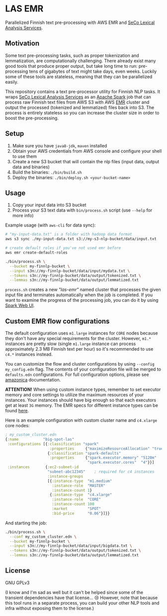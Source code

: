 # LAS EMR

Parallelized Finnish text pre-processing with AWS EMR and 
[SeCo Lexical Analysis Services](https://github.com/jiemakel/seco-lexicalanalysis).

## Motivation

Some text pre-processing tasks, such as proper tokenization and lemmatization, are
computationally challenging. There already exist many good tools that produce proper 
output, but take long time to run: pre-processing tens of gigabytes of text might 
take days, even weeks. Luckily some of these tools are stateless, meaning that they
can be parallelized easily.

This repository contains a text pre-processor utility for Finnish NLP tasks. 
It wraps [SeCo Lexical Analysis Services](https://github.com/jiemakel/seco-lexicalanalysis) 
as an [Apache Spark](http://spark.apache.org) job that can process raw Finnish
text files from AWS S3 with AWS [EMR](https://aws.amazon.com/emr/) cluster and output
the processed (tokenized and lemmatized) files back into S3. The process is entirely 
stateless so you can increase the cluster size in order to boost the pre-processing.


## Setup

1. Make sure you have `java8-jdk`, `maven` installed
1. Obtain your AWS credentials from AWS console and configure your shell to use them
1. Create a new S3 bucket that will contain the nlp files (input data, output data 
and binaries)
1. Build the binaries: `./bin/build.sh`
1. Deploy the binaries: `./bin/deploy.sh <your-bucket-name>`


## Usage

1. Copy your input data into S3 bucket
1. Process your S3 text data with `bin/process.sh` script (use `--help` for more info)

Example usage (with `aws-cli` for data sync):
```bash 
# "my-input-data.txt" is a folder with hadoop data format 
aws s3 sync ./my-input-data.txt s3://my-s3-nlp-bucket/data/input.txt

# create default roles if you've not used emr before
aws emr create-default-roles

./bin/process.sh \
  --bucket my-finnlp-bucket \
  --input s3n://my-finnlp-bucket/data/input/mydata.txt \
  --tokens s3n://my-finnlp-bucket/data/output/tokenized.txt \
  --lemmas s3n://my-finnlp-bucket/data/output/lemmatized.txt
```

`process.sh` creates a new *"las-emr"* named cluster that processes the given input file and
terminates automatically when the job is completed. If you want to examine the progress of
the processing job, you can do it by using [Spark Web UI](http://docs.aws.amazon.com/emr/latest/ReleaseGuide/emr-spark-history.html).


## Custom EMR flow configurations

The default configuration uses `m1.large` instances for `CORE` nodes because they
don't have any special requirements for the cluster. However, `m1.*` instances are
pretty slow (single `m1.large` instance can process approximately 2.3 MB Finnish text
per hour) so it's recommended to use `c4.*` instances instead.

You can customize the flow and cluster configurations by using `--config my_config.edn`
flag. The contents of your configuration file will be merged to `defaults.edn` configurations.
For full configuration options, please see [amazonica](https://github.com/mcohen01/amazonica)
documentation.

**ATTENTION!** When using custom instance types, remember to set executor memory and core settings 
to utilize the maximum resources of your instances. Your instances should have big enough so that
each executors get at least `3G` memory. The EMR specs for different instance types can be found 
[here](http://docs.aws.amazon.com/emr/latest/ReleaseGuide/emr-hadoop-task-config.html).

Here is an example configuration with custom cluster name and `c4.xlarge` core nodes:
```clojure
; my_custom_cluster.edn
{:name           "big-spot-las"
 :configurations [{:classification "spark"
                    :properties     {"maximizeResourceAllocation" "true"}}
                   {:classification "spark-defaults"
                    :properties     {"spark.executor.memory" "5120m"
                                     "spark.executor.cores"  "4"}}]
 :instances       {:ec2-subnet-id 
                   "subnet-abc12345"    ; required for c4 instances
                   :instance-groups
                   [{:instance-type  "m1.medium"
                     :instance-role  "MASTER"
                     :instance-count 1}
                    {:instance-type  "c4.xlarge"
                     :instance-role  "CORE"
                     :instance-count 100
                     :market         "SPOT"
                     :bid-price      "0.06"}]}}
```
And starting the job:
```bash
./bin/process.sh \
  --conf my_custom_cluster.edn \
  --bucket my-finnlp-bucket \
  --input s3n://my-finnlp-bucket/data/input/bigdata.txt \
  --tokens s3n://my-finnlp-bucket/data/output/tokenized.txt \
  --lemmas s3n://my-finnlp-bucket/data/output/lemmatized.txt
```

## License

GNU GPLv3

(I know and I'm sad as well but it can't be helped since some of the transient 
dependencies have that license... :cry: However, note that because this tool runs
in a separate process, you can build your other NLP tools and infra without
exposing them to the license.)

